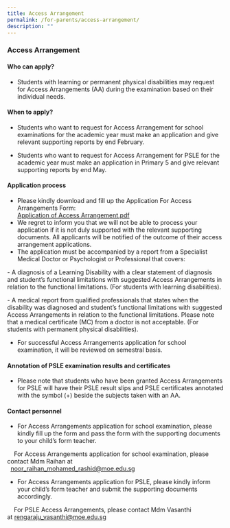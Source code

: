 ```yaml
---
title: Access Arrangement
permalink: /for-parents/access-arrangement/
description: ""
---
```

### Access Arrangement 

#### Who can apply?

*   Students with learning or permanent physical disabilities may request for Access Arrangements (AA) during the examination based on their individual needs.

#### When to apply?

*   Students who want to request for Access Arrangement for school examinations for the academic year must make an application and give relevant supporting reports by end February.  
      
    
*   Students who want to request for Access Arrangement for PSLE for the academic year must make an application in Primary 5 and give relevant supporting reports by end May.

#### Application process

*   Please kindly download and fill up the Application For Access Arrangements Form:  
    [Application of Access Arrangement.pdf](/files/Application%20of%20Access%20Arrangement.pdf)
*   We regret to inform you that we will not be able to process your application if it is not duly supported with the relevant supporting documents. All applicants will be notified of the outcome of their access arrangement applications.
*   The application must be accompanied by a report from a Specialist Medical Doctor or Psychologist or Professional that covers:

\- A diagnosis of a Learning Disability with a clear statement of diagnosis and student’s functional limitations with suggested Access Arrangements in relation to the functional limitations. (For students with learning disabilities).

\- A medical report from qualified professionals that states when the disability was diagnosed and student’s functional limitations with suggested Access Arrangements in relation to the functional limitations. Please note that a medical certificate (MC) from a doctor is not acceptable. (For students with permanent physical disabilities).

*   For successful Access Arrangements application for school examination, it will be reviewed on semestral basis.

#### Annotation of PSLE examination results and certificates

*   Please note that students who have been granted Access Arrangements for PSLE will have their PSLE result slips and PSLE certificates annotated with the symbol (+) beside the subjects taken with an AA.

#### Contact personnel

*   For Access Arrangements application for school examination, please kindly fill up the form and pass the form with the supporting documents to your child’s form teacher.

    For Access Arrangements application for school examination, please contact Mdm Raihan at                     [noor\_raihan\_mohamed\_rashid@moe.edu.sg](mailto:noor_raihan_mohamed_rashid@moe.edu.sg)

*   For Access Arrangements application for PSLE, please kindly inform your child’s form teacher and submit the supporting documents accordingly.

    For PSLE Access Arrangements, please contact Mdm Vasanthi at [rengaraju\_vasanthi@moe.edu.sg](mailto:rengaraju_vasanthi@moe.edu.sg)